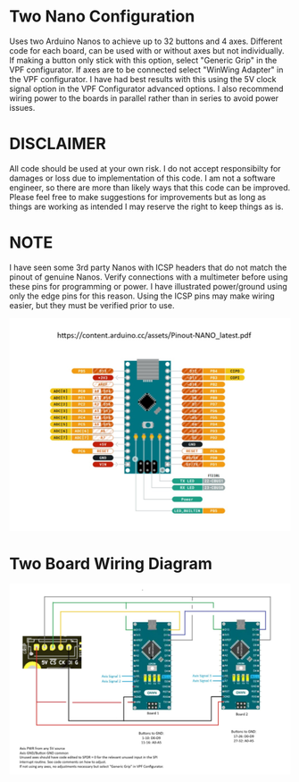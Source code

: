 # Two Nano Configuration
Uses two Arduino Nanos to achieve up to 32 buttons and 4 axes. Different code for each board, can be used with or without axes but not individually. If making a button only stick with this option, select "Generic Grip" in the VPF configurator. If axes are to be connected select "WinWing Adapter" in the VPF configurator. I have had best results with this using the 5V clock signal option in the VPF Configurator advanced options. I also recommend wiring power to the boards in parallel rather than in series to avoid power issues. 

# DISCLAIMER
All code should be used at your own risk. I do not accept responsibilty for damages or loss due to implementation of this code. I am not a software engineer, so there are more than likely ways that this code can be improved. Please feel free to make suggestions for improvements but as long as things are working as intended I may reserve the right to keep things as is.

# NOTE
I have seen some 3rd party Nanos with ICSP headers that do not match the pinout of genuine Nanos. Verify connections with a multimeter before using these pins for programming or power. I have illustrated power/ground using only the edge pins for this reason. Using the ICSP pins may make wiring easier, but they must be verified prior to use. 

![image](../images/GenuineNanoPinout.jpg)

# Two Board Wiring Diagram
![image](../images/TwoNanoWiringDiagramP.jpg)
